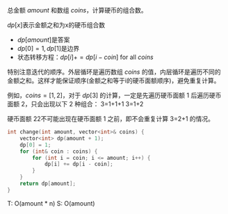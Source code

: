 总金额 $amount$ 和数组 $coins$，计算硬币的组合数。

$dp[x]$表示金额之和为x的硬币组合数
- $dp[amount]$是答案
- $dp[0]=1, dp[1]$是边界
- 状态转移方程：$dp[i] += dp[i-coin]$ for all $coins$

特别注意迭代的顺序。外层循环是遍历数组 $coins$ 的值，内层循环是遍历不同的金额之和。这样才能保证顺序(金额之和等于i的硬币面额顺序)，避免重复计算。

例如，$coins=[1,2]$，对于 $dp[3]$ 的计算，一定是先遍历硬币面额 1 后遍历硬币面额 2，只会出现以下 2 种组合：
3=1+1+1
3=1+2

硬币面额 22不可能出现在硬币面额 1 之前，即不会重复计算 3=2+1 的情况。

```cpp
int change(int amount, vector<int>& coins) {
	vector<int> dp(amount + 1);
	dp[0] = 1;
	for (int& coin : coins) {
		for (int i = coin; i <= amount; i++) {
			dp[i] += dp[i - coin];
		}
	}
	return dp[amount];
}
```
T: O(amount \* n)
S: O(amount)